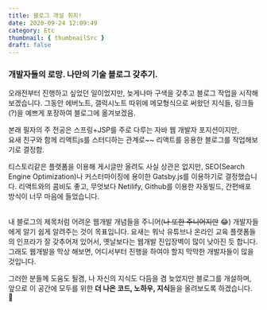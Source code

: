 ```yaml
---
title: 블로그 개설 취지!
date: 2020-09-24 12:09:49
category: Etc
thumbnail: { thumbnailSrc }
draft: false
---
```


### 개발자들의 로망. 나만의 기술 블로그 갖추기.

오래전부터 진행하고 싶었던 일이었지만, 늦게나마 구색을 갖추고 블로그 작업을 시작해보겠습니다.
그동안 에버노트, 갤럭시노트 따위에 메모형식으로 써왔던 지식들, 링크들(?)을 예쁘게 포장하여 블로그에 옮겨보겠음.

본래 필자의 주 전공은 스프링+JSP를 주로 다루는 자바 웹 개발자 포지션이지만, <br>
요새 친구와 함께 리액트js를 스터디하는 관계로~~ 리액트를 응용한 블로그를 작업해보기로 결정함.

티스토리같은 플랫폼을 이용해 게시글만 올려도 사실 상관은 없지만,
SEO(Search Engine Optimization)나 커스터마이징에 용이한 Gatsby.js를 이용하기로 결정했습니다.
리액트와의 콤비도 좋고, 무엇보다 Netilify, Github를 이용한 자동빌드, 간편배포 방식이 너무 마음에 들었습니다.
<br><br>

내 블로그의 제목처럼 어려운 웹개발 개념들을 주니어(~~나 또한 주니어지만~~ 😂) 개발자들에게 알기 쉽게 알려주는 것이 목표입니다.
요새는 워낙 유튜브나 온라인 교육 플랫폼들의 인프라가 잘 갖추어져 있어서, 옛날보다는 웹개발 진입장벽이 많이 낮아진 듯 합니다.
그래도 웹개발을 막상 해보면, 어디서부터 진행을 하여야 할지 막막한 개발자들이 많을 것입니다.

그러한 분들께 도움도 될겸, 나 자신의 지식도 다듬을 겸 늦었지만 블로그를 개설하며,
앞으로 이 공간에 모두를 위한 **더 나은 코드, 노하우, 지식**들을 올려보도록 하겠습니다. :pray:
